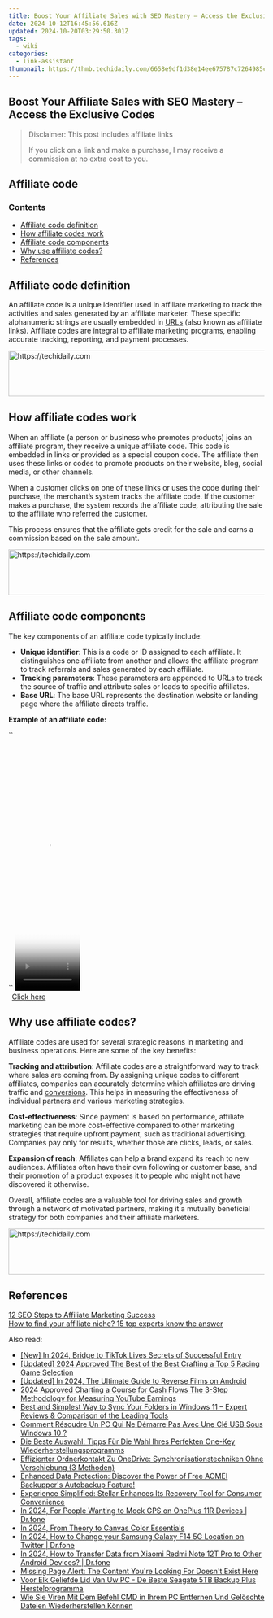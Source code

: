 ```yaml
---
title: Boost Your Affiliate Sales with SEO Mastery – Access the Exclusive Codes
date: 2024-10-12T16:45:56.616Z
updated: 2024-10-20T03:29:50.301Z
tags:
  - wiki
categories:
  - link-assistant
thumbnail: https://thmb.techidaily.com/6658e9df1d38e14ee675787c7264985ccf523b4b4cb415efb9479f5287d0efcf.jpg
---
```


## Boost Your Affiliate Sales with SEO Mastery – Access the Exclusive Codes

>  Disclaimer: This post includes affiliate links
>
>  If you click on a link and make a purchase, I may receive a commission at no extra cost to you.
>

## Affiliate code

### Contents

* [Affiliate code definition](https://tools.techidaily.com/link-assistant/products/)
* [How affiliate codes work](https://tools.techidaily.com/link-assistant/products/)
* [Affiliate code components](https://tools.techidaily.com/link-assistant/products/)
* [Why use affiliate codes?](https://tools.techidaily.com/link-assistant/products/)
* [References](https://tools.techidaily.com/link-assistant/products/)

## Affiliate code definition

An affiliate code is a unique identifier used in affiliate marketing to track the activities and sales generated by an affiliate marketer. These specific alphanumeric strings are usually embedded in [URLs](https://tools.techidaily.com/link-assistant/products/) (also known as affiliate links). Affiliate codes are integral to affiliate marketing programs, enabling accurate tracking, reporting, and payment processes.

<!-- affiliate ads begin -->
<a href="https://appsumo.8odi.net/c/5597632/2087485/7443" target="_top" id="2087485">
  <img src="//a.impactradius-go.com/display-ad/7443-2087485" border="0" alt="https://techidaily.com" width="728" height="90"/>
</a>
<img height="0" width="0" src="https://appsumo.8odi.net/i/5597632/2087485/7443" style="position:absolute;visibility:hidden;" border="0" />
<!-- affiliate ads end -->

## How affiliate codes work

When an affiliate (a person or business who promotes products) joins an affiliate program, they receive a unique affiliate code. This code is embedded in links or provided as a special coupon code. The affiliate then uses these links or codes to promote products on their website, blog, social media, or other channels.

When a customer clicks on one of these links or uses the code during their purchase, the merchant’s system tracks the affiliate code. If the customer makes a purchase, the system records the affiliate code, attributing the sale to the affiliate who referred the customer. 

This process ensures that the affiliate gets credit for the sale and earns a commission based on the sale amount.

<!-- affiliate ads begin -->
<a href="https://ephamedtechinc.pxf.io/c/5597632/2123511/26400" target="_top" id="2123511">
  <img src="//a.impactradius-go.com/display-ad/26400-2123511" border="0" alt="https://techidaily.com" width="728" height="90"/>
</a>
<img height="0" width="0" src="https://ephamedtechinc.pxf.io/i/5597632/2123511/26400" style="position:absolute;visibility:hidden;" border="0" />
<!-- affiliate ads end -->

## Affiliate code components

The key components of an affiliate code typically include:

* **Unique identifier**: This is a code or ID assigned to each affiliate. It distinguishes one affiliate from another and allows the affiliate program to track referrals and sales generated by each affiliate.
* **Tracking parameters**: These parameters are appended to URLs to track the source of traffic and attribute sales or leads to specific affiliates.
* **Base URL**: The base URL represents the destination website or landing page where the affiliate directs traffic.

**Example of an affiliate code:**

`` <script type="text/javascript" src="https://partnerlink.com/scripts/partner.js"></script>  
<script type="text/javascript">  
 PartnerLink.setUser("YOUR_PARTNER_ID");  
 PartnerLink.getAd("WIDGET_ID", function(adData) {  
 if (adData) {  
 const adContainer = document.getElementById("ad-container");  
 adContainer.innerHTML = `<a href="${adData.url}">${adData.text}</a>`;  

 });  
</script> ``

<!-- affiliate ads begin -->
<span id="1975555">
					<video width="128" height="480" style="cursor:pointer"
           poster="//a.impactradius-go.com/display-clicktoplayimage/1975555.png"
           onclick="if(!this.playClicked){this.play();this.setAttribute('controls',true);this.playClicked=true;}">
	   <source src="//a.impactradius-go.com/display-ad/22993-1975555">
	   <img src="//a.impactradius-go.com/display-clicktoplayimage/1975555.png" style="border: none; height: 100%; width: 100%; object-fit: contain">
	</video>
	<div style="width:80px;text-align:center"><a href="javascript:window.open(decodeURIComponent('https%3A%2F%2Fhomestyler.sjv.io%2Fc%2F5597632%2F1975555%2F22993'), '_blank');void(0);">Click here</a></div>
</span>
<img height="0" width="0" src="https://imp.pxf.io/i/5597632/1975555/22993" style="position:absolute;visibility:hidden;" border="0" />
<!-- affiliate ads end -->

## Why use affiliate codes?

Affiliate codes are used for several strategic reasons in marketing and business operations. Here are some of the key benefits:

**Tracking and attribution**: Affiliate codes are a straightforward way to track where sales are coming from. By assigning unique codes to different affiliates, companies can accurately determine which affiliates are driving traffic and [conversions](https://tools.techidaily.com/link-assistant/products/). This helps in measuring the effectiveness of individual partners and various marketing strategies.

**Cost-effectiveness**: Since payment is based on performance, affiliate marketing can be more cost-effective compared to other marketing strategies that require upfront payment, such as traditional advertising. Companies pay only for results, whether those are clicks, leads, or sales.

**Expansion of reach**: Affiliates can help a brand expand its reach to new audiences. Affiliates often have their own following or customer base, and their promotion of a product exposes it to people who might not have discovered it otherwise.

Overall, affiliate codes are a valuable tool for driving sales and growth through a network of motivated partners, making it a mutually beneficial strategy for both companies and their affiliate marketers.

<!-- affiliate ads begin -->
<a href="https://appsumo.8odi.net/c/5597632/2052063/7443" target="_top" id="2052063">
  <img src="//a.impactradius-go.com/display-ad/7443-2052063" border="0" alt="https://techidaily.com" width="728" height="90"/>
</a>
<img height="0" width="0" src="https://appsumo.8odi.net/i/5597632/2052063/7443" style="position:absolute;visibility:hidden;" border="0" />
<!-- affiliate ads end -->

## References

[12 SEO Steps to Affiliate Marketing Success](https://tools.techidaily.com/link-assistant/products/)  
[How to find your affiliate niche? 15 top experts know the answer](https://tools.techidaily.com/link-assistant/products/)

<ins class="adsbygoogle"
     style="display:block"
     data-ad-format="autorelaxed"
     data-ad-client="ca-pub-7571918770474297"
     data-ad-slot="1223367746"></ins>

<ins class="adsbygoogle"
     style="display:block"
     data-ad-client="ca-pub-7571918770474297"
     data-ad-slot="8358498916"
     data-ad-format="auto"
     data-full-width-responsive="true"></ins>

<span class="atpl-alsoreadstyle">Also read:</span>
<div><ul>
<li><a href="https://tiktok-video-recordings.techidaily.com/new-in-2024-bridge-to-tiktok-lives-secrets-of-successful-entry/"><u>[New] In 2024, Bridge to TikTok Lives Secrets of Successful Entry</u></a></li>
<li><a href="https://digital-screen-recording.techidaily.com/updated-2024-approved-the-best-of-the-best-crafting-a-top-5-racing-game-selection/"><u>[Updated] 2024 Approved The Best of the Best Crafting a Top 5 Racing Game Selection</u></a></li>
<li><a href="https://article-helps.techidaily.com/updated-in-2024-the-ultimate-guide-to-reverse-films-on-android/"><u>[Updated] In 2024, The Ultimate Guide to Reverse Films on Android</u></a></li>
<li><a href="https://youtube-web.techidaily.com/approved-charting-a-course-for-cash-flows-the-3-step-methodology-for-measuring-youtube-earnings/"><u>2024 Approved Charting a Course for Cash Flows The 3-Step Methodology for Measuring YouTube Earnings</u></a></li>
<li><a href="https://discover-bytes.techidaily.com/best-and-simplest-way-to-sync-your-folders-in-windows-11-expert-reviews-and-comparison-of-the-leading-tools/"><u>Best and Simplest Way to Sync Your Folders in Windows 11 – Expert Reviews & Comparison of the Leading Tools</u></a></li>
<li><a href="https://discover-bytes.techidaily.com/comment-resoudre-un-pc-qui-ne-demarre-pas-avec-une-cle-usb-sous-windows-10/"><u>Comment Résoudre Un PC Qui Ne Démarre Pas Avec Une Clé USB Sous Windows 10 ?</u></a></li>
<li><a href="https://discover-bytes.techidaily.com/die-beste-auswahl-tipps-fur-die-wahl-ihres-perfekten-one-key-wiederherstellungsprogramms/"><u>Die Beste Auswahl: Tipps Für Die Wahl Ihres Perfekten One-Key Wiederherstellungsprogramms</u></a></li>
<li><a href="https://discover-bytes.techidaily.com/effizienter-ordnerkontakt-zu-onedrive-synchronisationstechniken-ohne-verschiebung-3-methoden/"><u>Effizienter Ordnerkontakt Zu OneDrive: Synchronisationstechniken Ohne Verschiebung (3 Methoden)</u></a></li>
<li><a href="https://discover-bytes.techidaily.com/enhanced-data-protection-discover-the-power-of-free-aomei-backuppers-autobackup-feature/"><u>Enhanced Data Protection: Discover the Power of Free AOMEI Backupper's Autobackup Feature!</u></a></li>
<li><a href="https://data-safeguard.techidaily.com/experience-simplified-stellar-enhances-its-recovery-tool-for-consumer-convenience/"><u>Experience Simplified: Stellar Enhances Its Recovery Tool for Consumer Convenience</u></a></li>
<li><a href="https://android-location.techidaily.com/in-2024-for-people-wanting-to-mock-gps-on-oneplus-11r-devices-drfone-by-drfone-virtual/"><u>In 2024, For People Wanting to Mock GPS on OnePlus 11R Devices | Dr.fone</u></a></li>
<li><a href="https://fox-glue.techidaily.com/in-2024-from-theory-to-canvas-color-essentials/"><u>In 2024, From Theory to Canvas Color Essentials</u></a></li>
<li><a href="https://location-social.techidaily.com/in-2024-how-to-change-your-samsung-galaxy-f14-5g-location-on-twitter-drfone-by-drfone-virtual-android/"><u>In 2024, How to Change your Samsung Galaxy F14 5G Location on Twitter | Dr.fone</u></a></li>
<li><a href="https://android-transfer.techidaily.com/in-2024-how-to-transfer-data-from-xiaomi-redmi-note-12t-pro-to-other-android-devices-drfone-by-drfone-transfer-from-android-transfer-from-android/"><u>In 2024, How to Transfer Data from Xiaomi Redmi Note 12T Pro to Other Android Devices? | Dr.fone</u></a></li>
<li><a href="https://discover-bytes.techidaily.com/missing-page-alert-the-content-youre-looking-for-doesnt-exist-here/"><u>Missing Page Alert: The Content You're Looking For Doesn't Exist Here</u></a></li>
<li><a href="https://discover-bytes.techidaily.com/voor-elk-geliefde-lid-van-uw-pc-de-beste-seagate-5tb-backup-plus-herstelprogramma/"><u>Voor Elk Geliefde Lid Van Uw PC - De Beste Seagate 5TB Backup Plus Herstelprogramma</u></a></li>
<li><a href="https://discover-bytes.techidaily.com/wie-sie-viren-mit-dem-befehl-cmd-in-ihrem-pc-entfernen-und-geloschte-dateien-wiederherstellen-konnen/"><u>Wie Sie Viren Mit Dem Befehl CMD in Ihrem PC Entfernen Und Gelöschte Dateien Wiederherstellen Können</u></a></li>
</ul></div>

